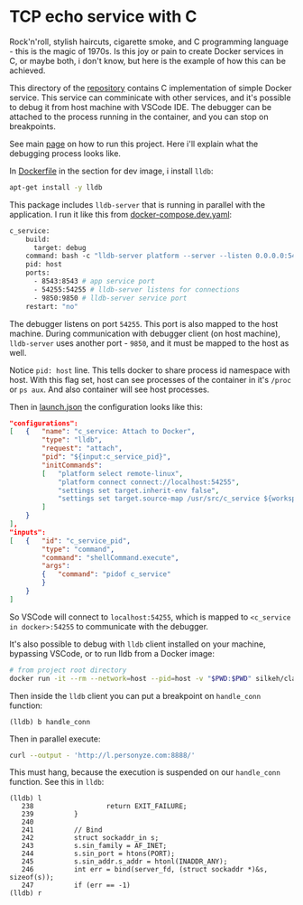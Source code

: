 # TCP echo service with C

Rock'n'roll, stylish haircuts, cigarette smoke, and C programming language - this is the magic of 1970s.
Is this joy or pain to create Docker services in C, or maybe both, i don't know, but here is the example of how this can be achieved.

This directory of the [repository](../../README.md) contains C implementation of simple Docker service.
This service can comminicate with other services, and it's possible to debug it from host machine with VSCode IDE.
The debugger can be attached to the process running in the container, and you can stop on breakpoints.

See main [page](../../README.md) on how to run this project. Here i'll explain what the debugging process looks like.

In [Dockerfile](../../infra/c_service/Dockerfile) in the section for dev image, i install `lldb`:

```bash
apt-get install -y lldb
```

This package includes `lldb-server` that is running in parallel with the application. I run it like this from [docker-compose.dev.yaml](../../docker-compose.dev.yaml):

```dockerfile
c_service:
    build:
      target: debug
    command: bash -c "lldb-server platform --server --listen 0.0.0.0:54255 --gdbserver-port 9850 & /usr/bin/c_service"
    pid: host
    ports:
      - 8543:8543 # app service port
      - 54255:54255 # lldb-server listens for connections
      - 9850:9850 # lldb-server service port
    restart: "no"
```
The debugger listens on port `54255`. This port is also mapped to the host machine.
During communication with debugger client (on host machine), `lldb-server` uses another port - `9850`, and it must be mapped to the host as well.

Notice `pid: host` line. This tells docker to share process id namespace with host. With this flag set, host can see processes of the container in it's `/proc` or `ps aux`.
And also container will see host processes.

Then in [launch.json](../../.vscode/launch.json) the configuration looks like this:

```json
"configurations":
[	{	"name": "c_service: Attach to Docker",
		"type": "lldb",
		"request": "attach",
		"pid": "${input:c_service_pid}",
		"initCommands":
		[	"platform select remote-linux",
			"platform connect connect://localhost:54255",
			"settings set target.inherit-env false",
			"settings set target.source-map /usr/src/c_service ${workspaceFolder}/src/c_service"
		]
	}
],
"inputs":
[	{	"id": "c_service_pid",
		"type": "command",
		"command": "shellCommand.execute",
		"args":
		{	"command": "pidof c_service"
		}
	}
]
```

So VSCode will connect to `localhost:54255`, which is mapped to `<c_service in docker>:54255` to communicate with the debugger.

It's also possible to debug with `lldb` client installed on your machine, bypassing VSCode, or to run lldb from a Docker image:

```bash
# from project root directory
docker run -it --rm --network=host --pid=host -v "$PWD:$PWD" silkeh/clang:12 lldb -o 'platform select remote-linux' -o 'platform connect connect://localhost:54255' -o 'attach '(pidof c_service) -o "settings set target.source-map /usr/src/c_service $PWD/src/c_service"
```

Then inside the `lldb` client you can put a breakpoint on `handle_conn` function:

```
(lldb) b handle_conn
```

Then in parallel execute:
```bash
curl --output - 'http://l.personyze.com:8888/'
```

This must hang, because the execution is suspended on our `handle_conn` function. See this in `lldb`:

```
(lldb) l
   238                  return EXIT_FAILURE;
   239          }
   240
   241          // Bind
   242          struct sockaddr_in s;
   243          s.sin_family = AF_INET;
   244          s.sin_port = htons(PORT);
   245          s.sin_addr.s_addr = htonl(INADDR_ANY);
   246          int err = bind(server_fd, (struct sockaddr *)&s, sizeof(s));
   247          if (err == -1)
(lldb) r
```
